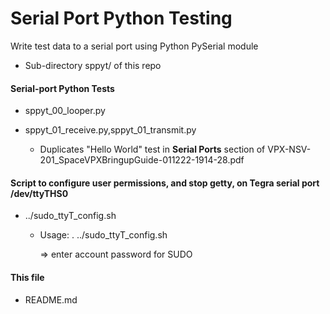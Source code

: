 # Serial Port Python Testing
Write test data to a serial port using Python PySerial module

* Sub-directory sppyt/ of this repo

#### Serial-port Python Tests
* sppyt_00_looper.py

* sppyt_01_receive.py,sppyt_01_transmit.py
  * Duplicates "Hello World" test in **Serial Ports** section of VPX-NSV-201_SpaceVPXBringupGuide-011222-1914-28.pdf

#### Script to configure user permissions, and stop getty, on Tegra serial port /dev/ttyTHS0
* ../sudo_ttyT_config.sh
  * Usage:
    . ../sudo_ttyT_config.sh

    => enter account password for SUDO

#### This file
* README.md
